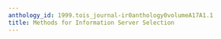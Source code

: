 ```yaml
---
anthology_id: 1999.tois_journal-ir0anthology0volumeA17A1.1
title: Methods for Information Server Selection
---
```

